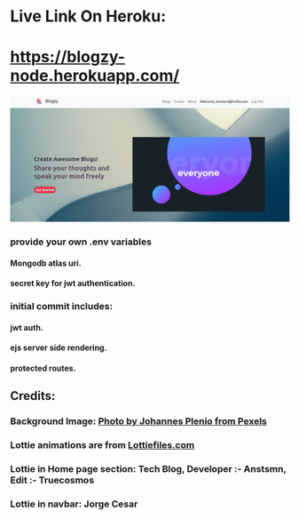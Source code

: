 # Live Link On Heroku:
# https://blogzy-node.herokuapp.com/

![Screenshot](https://github.com/MostafGom/NodeJS-JWT-EJS-Blog-App/blob/main/Screenshot.png?raw=true "Screenshot")


### provide your own .env variables 
#### Mongodb atlas uri.
#### secret key for jwt authentication.

### initial commit includes:
#### jwt auth.
#### ejs server side rendering.
#### protected routes.

## Credits:
### Background Image: [Photo by Johannes Plenio from Pexels](https://www.pexels.com/photo/gray-and-white-wallpaper-1103970/)

### Lottie animations are from [Lottiefiles.com](https://lottiefiles.com)

### Lottie in Home page section:  Tech Blog, Developer :- Anstsmn, Edit :- Truecosmos
### Lottie in navbar:  Jorge Cesar
